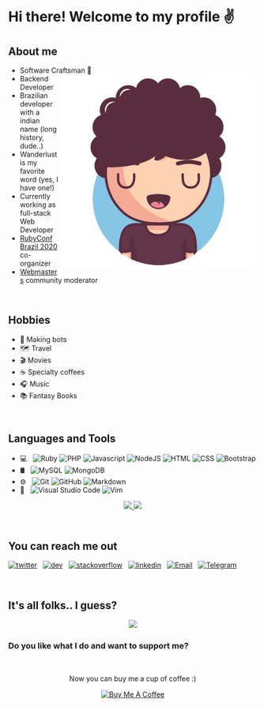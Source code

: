 # Hi there! Welcome to my profile :v:                               

## About me 

* Software Craftsman 📜 <img src="https://github.com/Krsnananda/Krsnananda/raw/master/public/assets/bighead.svg" align="right" width="400">
* Backend Developer
* Brazilian developer with a indian name (long history, dude..)
* Wanderlust is my favorite word (yes, I have one!)
* Currently working as full-stack Web Developer
* [RubyConf Brazil 2020](https://online.rubyconf.com.br) co-organizer
* [Webmasters](https://twitter.com/webmasters_devs) community moderator

<br>

## Hobbies

* :robot: Making bots
* 🗺️ Travel 
* :clapper: Movies
* ☕️ Specialty coffees 
* 🎧 Music 
* 📚 Fantasy Books 

<br>

## Languages and Tools

- 💻 &nbsp;
  ![Ruby](https://img.shields.io/badge/-Ruby-333333?style=plastic&logo=ruby&logoColor=8a0101)
  ![PHP](https://img.shields.io/badge/-PHP-333333?style=plastic&logo=php)
  ![Javascript](https://img.shields.io/badge/-Javascript-333333?style=plastic&logo=javascript)
  ![NodeJS](https://img.shields.io/badge/-NodeJS-333333?style=plastic&logo=node.js)
  ![HTML](https://img.shields.io/badge/-HTML-333333?style=flat&logo=HTML5)
  ![CSS](https://img.shields.io/badge/-CSS-333333?style=flat&logo=CSS3&logoColor=1572B6)
  ![Bootstrap](https://img.shields.io/badge/-Bootstrap-333333?style=flat&logo=bootstrap&logoColor=563D7C)
- 🛢 &nbsp;
  ![MySQL](https://img.shields.io/badge/-MySQL-333333?style=flat&logo=mysql)
  ![MongoDB](https://img.shields.io/badge/-MongoDB-333333?style=flat&logo=mongodb)
- ⚙️ &nbsp;
  ![Git](https://img.shields.io/badge/-Git-333333?style=flat&logo=git)
  ![GitHub](https://img.shields.io/badge/-GitHub-333333?style=flat&logo=github)
  ![Markdown](https://img.shields.io/badge/-Markdown-333333?style=flat&logo=markdown)
- 🔧 &nbsp;
  ![Visual Studio Code](https://img.shields.io/badge/-Visual%20Studio%20Code-333333?style=flat&logo=visual-studio-code&logoColor=007ACC)
  ![Vim](https://img.shields.io/badge/-Vim-333333?style=plastic&logo=vim&logoColor=00cf48)

<p align="center">
 <a href="https://github.com/Krsnananda">
  <img height="190em" src="https://github-readme-stats-eight-theta.vercel.app/api?username=krsnananda&theme=radical&show_icons=true&include_all_commits=true&count_private=true">
  <img height="190em" src="https://github-readme-stats-eight-theta.vercel.app/api/top-langs/?username=krsnananda&theme=radical&show_icons=true&include_all_commits=true&count_private=true">
 </a>
</p>
<br>

## You can reach me out

 [![twitter](https://img.shields.io/badge/-Twitter-333333?style=for-the-badge&logo=twitter)](https://twitter.com/thekrsnananda)&nbsp;&nbsp;
 [![dev](https://img.shields.io/badge/-DEV-333333?style=for-the-badge&logo=dev.to&logoColor=000000)](https://dev.to/krsnananda)&nbsp;&nbsp;
 [![stackoverflow](https://img.shields.io/badge/-Stackoverflow-333333?style=for-the-badge&logo=stackoverflow)](https://stackoverflow.com/users/11869599/krsnananda?tab=profile)&nbsp;&nbsp;
 [![linkedin](https://img.shields.io/badge/-Linkedin-333333?style=for-the-badge&logo=linkedin)](https://www.linkedin.com/in/krsnananda-nunes/)&nbsp;&nbsp;
 [![Email](https://img.shields.io/badge/-Email-333333?style=for-the-badge&logo=gmail)](mailto:krsnananda@outlook.com?subject=[GitHub]%20Profile%20Contact)&nbsp;&nbsp;
 [![Telegram](https://img.shields.io/badge/-Telegram-333333?style=for-the-badge&logo=telegram)](https://t.me/Krsnananda)


<br>

## It's all folks.. I guess?

<p align="center">
<img src="https://github.com/Krsnananda/Krsnananda/raw/master/public/assets/silicon.gif">
</p>

### Do you like what I do and want to support me? 
<br>
<p align="center">
Now you can buy me a cup of coffee :)
</p>
<p align="center">
<a href="https://www.buymeacoffee.com/krsnananda" target="_blank"><img src="https://cdn.buymeacoffee.com/buttons/default-orange.png" alt="Buy Me A Coffee" width="200" align="center" ></a>
</p>
